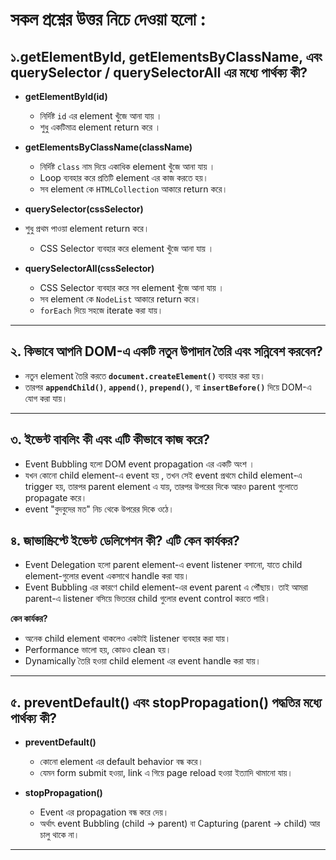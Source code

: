 



# সকল প্রশ্নের উত্তর নিচে দেওয়া হলো :

## ১.getElementById, getElementsByClassName, এবং querySelector / querySelectorAll এর মধ্যে পার্থক্য কী?

- **getElementById(id)**  
  - নির্দিষ্ট `id` এর element খুঁজে আনা যায় ।  
  - শুধু একটিমাত্র element return করে ।  

- **getElementsByClassName(className)**  
  - নির্দিষ্ট `class` নাম দিয়ে একাধিক element খুঁজে আনা যায় ।  
  - Loop ব্যবহার করে প্রতিটি element এর কাজ করতে হয়। 
  - সব element কে `HTMLCollection` আকারে return করে।   

- **querySelector(cssSelector)**  
- শুধু প্রথম পাওয়া element return করে।  
  - CSS Selector ব্যবহার করে element খুঁজে আনা যায় ।  
  

- **querySelectorAll(cssSelector)**  
  - CSS Selector ব্যবহার করে সব element খুঁজে আনা যায় ।  
  - সব element কে `NodeList` আকারে return করে।  
  - `forEach` দিয়ে সহজে iterate করা যায়।  

---

## ২. কিভাবে আপনি DOM-এ একটি নতুন উপাদান তৈরি এবং সন্নিবেশ করবেন?

- নতুন element তৈরি করতে **`document.createElement()`** ব্যবহার করা হয়।  
- তারপর **`appendChild()`**, **`append()`**, **`prepend()`**, বা **`insertBefore()`** দিয়ে DOM-এ যোগ করা যায়।  


---

## ৩. ইভেন্ট বাবলিং কী এবং এটি কীভাবে কাজ করে?

- Event Bubbling হলো DOM event propagation এর একটি অংশ ।  
- যখন কোনো child element-এ event হয় , তখন সেই event প্রথমে child element-এ trigger হয়, তারপর parent element এ যায়, তারপর উপরের দিকে আরও parent গুলোতে propagate করে।  
- event "বুদবুদের মত" নিচ থেকে উপরের দিকে ওঠে।  



## ৪. জাভাস্ক্রিপ্টে ইভেন্ট ডেলিগেশন কী? এটি কেন কার্যকর?

- Event Delegation হলো parent element-এ event listener বসানো, যাতে child element-গুলোর event একসাথে handle করা যায়।  
- Event Bubbling এর কারণে child element-এর event parent এ পৌঁছায়। তাই আমরা parent-এ listener বসিয়ে ভিতরের child গুলোর event control করতে পারি।  

 

**কেন কার্যকর?**
- অনেক child element থাকলেও একটাই listener ব্যবহার করা যায়।  
- Performance ভালো হয়, কোডও clean হয়। 
- Dynamically তৈরি হওয়া child element এর event handle করা যায়। 

---

## ৫. preventDefault() এবং stopPropagation() পদ্ধতির মধ্যে পার্থক্য কী?

- **preventDefault()**  
  - কোনো element এর default behavior বন্ধ করে।  
  - যেমন form submit হওয়া, link এ গিয়ে page reload হওয়া ইত্যাদি থামানো যায়।  


- **stopPropagation()**  
  - Event এর propagation বন্ধ করে দেয়।  
  - অর্থাৎ event Bubbling (child → parent) বা Capturing (parent → child) আর চালু থাকে না।  

---

